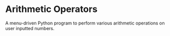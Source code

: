 # Arithmetic Operators

A menu-driven Python program to perform various arithmetic operations on user inputted numbers.
